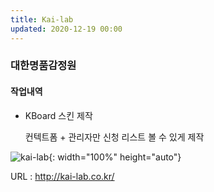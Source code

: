 ```yaml
---
title: Kai-lab
updated: 2020-12-19 00:00
---
```


### 대한명품감정원
   
#### 작업내역
- KBoard 스킨 제작
   
	 컨텍트폼 + 관리자만 신청 리스트
	 볼 수 있게 제작
   
![kai-lab](https://github.com/project0210/project0210.github.io/blob/master/_posts/kai-lab/001.png?raw=true){: width="100%" height="auto"}
   
URL : http://kai-lab.co.kr/